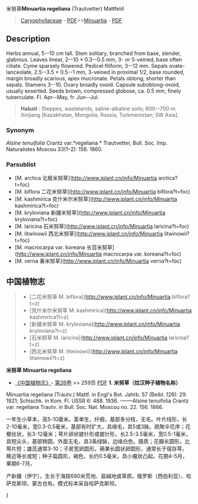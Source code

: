 米努草**Minuartia regeliana** (Trautvetter) Mattfeld

> [Caryophyllaceae](http://www.iplant.cn/info/Caryophyllaceae?t=foc) - [PDF](http://www.iplant.cn/foc/pdf/Caryophyllaceae.pdf)>>[Minuartia](http://www.iplant.cn/info/Minuartia?t=foc) - [PDF](http://www.iplant.cn/foc/pdf/Minuartia.pdf)

## Description

Herbs annual, 5--10 cm tall. Stem solitary, branched from base, slender, glabrous. Leaves linear, 2--10 × 0.3--0.5 mm, 3- or 5-veined, base often ciliate. Cyme sparsely flowered. Pedicel filiform, 3--12 mm. Sepals ovate-lanceolate, 2.5--3.5 × 0.5--1 mm, 3-veined in proximal 1/2, base rounded, margin broadly scarious, apex mucronate. Petals oblong, shorter than sepals. Stamens 3--10. Ovary broadly ovoid. Capsule suboblong-ovoid, usually exserted. Seeds brown, compressed globose, ca. 0.5 mm, finely tuberculate. Fl. Apr--May, fr. Jun--Jul.


> **Habait** : 
> Steppes, wastelands, saline-alkaline soils; 600--700 m. Xinjiang [Kazakhstan, Mongolia, Russia, Turkmenistan; SW Asia].

### Synonym
*Alsine tenuifolia* Crantz var.*regeliana * Trautvetter, Bull. Soc. Imp. Naturalistes Moscou 33(1–2): 156. 1860.

### Parsublist

* [M.  arctica  北极米努草](http://www.iplant.cn/info/Minuartia arctica?t=foc)
* [M.  biflora  二花米努草](http://www.iplant.cn/info/Minuartia biflora?t=foc)
* [M.  kashmirica  克什米尔米努草](http://www.iplant.cn/info/Minuartia kashmirica?t=foc)
* [M.  kryloviana  新疆米努草](http://www.iplant.cn/info/Minuartia kryloviana?t=foc)
* [M.  laricina  石米努草](http://www.iplant.cn/info/Minuartia laricina?t=foc)
* [M.  litwinowii  西北米努草](http://www.iplant.cn/info/Minuartia litwinowii?t=foc)
* [M.  macrocarpa var. koreana  长百米努草](http://www.iplant.cn/info/Minuartia macrocarpa var. koreana?t=foc)
* [M.  verna  春米努草](http://www.iplant.cn/info/Minuartia verna?t=foc)


## 中国植物志

> * [二花米努草  M.  biflora](http://www.iplant.cn/info/Minuartia biflora?t=z)
> * [克什米尔米努草  M.  kashmirica](http://www.iplant.cn/info/Minuartia kashmirica?t=z)
> * [新疆米努草  M.  kryloviana](http://www.iplant.cn/info/Minuartia kryloviana?t=z)
> * [石米努草  M.  laricina](http://www.iplant.cn/info/Minuartia laricina?t=z)
> * [西北米努草  M.  litwinowii](http://www.iplant.cn/info/Minuartia litwinowii?t=z)


**米努草 Minuartia regeliana**

* [《中国植物志》](http://www.iplant.cn/frps)- [第26卷](http://www.iplant.cn/frps/vol/26) >> 259页 [PDF](http://www.iplant.cn/frps/pdf/26/259.pdf)
**1. 米努草（拉汉种子植物名称）**

Minuartia regeliana (Trautv.) Mattf. in Engl's Bot. Jahrb. 57 (Beibl. 126): 29. 1921; Schischk. in Kom. Fl. USSR 6: 488. 1936. -——Alsine tenuifolia Crantz var. regeliana Trautv. in Bull. Soc. Nat. Moscou no. 22. 156. 1866.

一年生小草本，高5-10厘米。茎单生，纤细，基部多分枝，无毛。叶片线形，长2-10毫米，宽0.3-0.5毫米，基部有时扩大，具缘毛，具5或3脉。疏聚伞花序；花梗丝状，长3-12毫米；萼片卵状披针形或披针形，长2.5-3.5毫米，宽0.5-1毫米，具短尖头，基部稍圆，外面无毛，具3条绿脉，边缘白色，膜质；花瓣长圆形，比萼片短；雄蕊通常3-10；子房宽卵圆形。蒴果长圆状卵圆形，通常长于宿存萼，稀近等长或短；种子扁圆形，褐色，长约0.5毫米，具小瘤状凸起。花期4-5月，果期6-7月。

产新疆（伊宁）。生长于海拔680米荒地、盐碱地或草原。俄罗斯（西伯利亚）、哈萨克斯坦、蒙古也有。模式标本采自哈萨克斯坦。

}